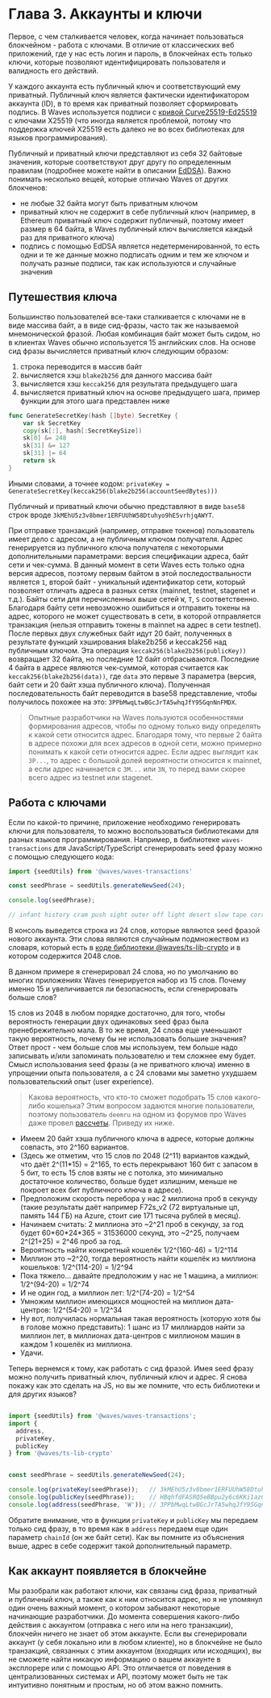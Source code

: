 # Глава 3. Аккаунты и ключи

Первое, с чем сталкивается человек, когда начинает пользоваться блокчейном - работа с ключами. В отличие от классических веб приложений, где у нас есть логин и пароль, в блокчейнах есть только ключи, которые позволяют идентифицировать пользователя и валидность его действий.

У каждого аккаунта есть публичный ключ и соответствующий ему приватный. Публичный ключ является фактически идентификатором аккаунта (ID), в то время как приватный позволяет сформировать подпись. В Waves используется подписи с [кривой Curve25519-Ed25519](https://en.wikipedia.org/wiki/EdDSA#Ed25519) с ключами X25519 (что иногда является проблемой, потому что поддержка ключей X25519 есть далеко не во всех библиотеках для языков программирования).

Публичный и приватный ключи представляют из себя 32 байтовые значения, которые соответствуют друг другу по определенным правилам (подробнее можете найти в описании [EdDSA](https://blog.filippo.io/using-ed25519-keys-for-encryption/)). Важно понимать несколько вещей, которые отличаю Waves от других блокченов:

- не любые 32 байта могут быть приватным ключом
- приватный ключ не содержит в себе публичный ключ (например, в Ethereum приватный ключ содержит публичный, поэтому имеет размер в 64 байта, в Waves публичный ключ вычисляется каждый раз для приватного ключа)
- подпись с помощью EdDSA является недетерменированной, то есть одни и те же данные можно подписать одним и тем же ключом и получать разные подписи, так как используются и случайные значения

## Путешествия ключа

Большинство пользователей все-таки сталкивается с ключами не в виде массива байт, а в виде сид-фразы, часто так же называемой мнемонической фразой. Любая комбинация байт может быть сидом, но в клиентах Waves обычно используется 15 английских слов. На основе сид фразы вычисляется приватный ключ следующим образом:

1. строка переводится в массив байт
2. вычисляется хэш `blake2b256` для данного массива байт
3. вычисляется хэш `keccak256` для результата предыдущего шага
4. вычисляется приватный ключ на основе предыдущего шага, пример функции для этого шага представлен ниже

```go
func GenerateSecretKey(hash []byte) SecretKey {
    var sk SecretKey
    copy(sk[:], hash[:SecretKeySize])
    sk[0] &= 248
    sk[31] &= 127
    sk[31] |= 64
    return sk
}

```

Иными словами, а точнее кодом:
`privateKey = GenerateSecretKey(keccak256(blake2b256(accountSeedBytes)))`

Публичный и приватный ключи обычно представляют в виде `base58` строк вроде `3kMEhU5z3v8bmer1ERFUUhW58Dtuhyo9hE5vrhjqAWYT`.

При отправке транзакций (например, отправке токенов) пользователь имеет дело с адресом, а не публичным ключом получателя. Адрес генерируется из публичного ключа получателя с некоторыми дополнительными параметрами: версия спецификации адреса, байт сети и чек-сумма. В данный момент в сети Waves есть только одна версия адресов, поэтому первым байтом в этой последоствальности является `1`, второй байт - уникальный идентификатор сети, который позволяет отличать адреса в разных сетях (mainnet, testnet, stagenet и т.д.). Байты сети для перечисленных выше сетей `W`, `T`, `S` соответственно. Благодаря байту сети невозможно ошибиться и отправить токены на адрес, которого не может существовать в сети, в которой отправляется транзакция (нельзя отправить токены в mainnet на адрес в сети testnet). После первых двух служебных байт идут 20 байт, полученных в результате функций хэширования blake2b256 и keccak256 над публичным ключом. Эта операция `keccak256(blake2b256(publicKey))` возвращает 32 байта, но последние 12 байт отбрасываются. Последние 4 байта в адресе являются чек-суммой, которая считается как `keccak256(blake2b256(data))`, где `data` это первые 3 параметра (версия, байт сети и 20 байт хэша публичного ключа). Полученная последовательность байт переводится в base58 представление, чтобы получилось похожее на это: `3PPbMwqLtwBGcJrTA5whqJfY95GqnNnFMDX`.

> Опытные разработчики на Waves пользуются особенностями формирования адресов, чтобы по одному только виду определять к какой сети относится адрес. Благодаря тому, что первые 2 байта в адресе похожи для всех адресов в одной сети, можно примерно понимать к какой сети относится адрес. Если адрес выглядит как `3P...`, то адрес с большой долей вероятности относится к mainnet, а если адрес начинается с `3M...` или `3N`, то перед вами скорее всего адрес из testnet или stagenet.

## Работа с ключами

Если по какой-то причине, приложение необходимо генерировать ключи для пользователя, то можно воспользоваться библиотеками для разных языков программирования. Например, в библиотеке `waves-transactions` для JavaScript/TypeScript сгенерировать seed фразу можно с помощью следующего кода:

```js
import {seedUtils} from '@waves/waves-transactions'

const seedPhrase = seedUtils.generateNewSeed(24);

console.log(seedPhrase);

// infant history cram push sight outer off light desert slow tape correct chuckle chat mechanic jacket camp guide need scale twelve else hard cement
```

В консоль выведется строка из 24 слов, которые являются seed фразой нового аккаунта. Эти слова являются случайным подмножеством из словаря, который есть в [коде библиотеки @waves/ts-lib-crypto](https://github.com/wavesplatform/ts-lib-crypto/blob/master/src/crypto/seed-words-list.ts) и в котором содержится 2048 слов.

В данном примере я сгенерировал 24 слова, но по умолчанию во многих приложениях Waves генерируется набор из 15 слов. Почему именно 15 и увеличивается ли безопасность, если сгенерировать больше слов?

15 слов из 2048 в любом порядке достаточно, для того, чтобы вероятность генерации двух одинаковых seed фраз была пренебрежительно мала. В то же время, 24 слова еще уменьшают такую вероятность, почему бы не использовать большие значения? Ответ прост - чем больше слов мы используем, тем больше надо записывать и/или запоминать пользователю и тем сложнее ему будет. Смысл использования seed фразы (а не приватного ключа) именно в упрощении опыта пользователя, а с 24 словами мы заметно ухудшаем пользовательский опыт (user experience).

> Какова вероятность, что кто-то сможет подобрать 15 слов какого-либо кошелька? Этим вопросом задаются многие пользователи, поэтому пользователь `deemru` на одном из форумов про Waves даже провел [рассчеты](https://wavestalk.ru/t/bezopasnost-koshelka-waves/123/2). Приведу их ниже.

- Имеем 20 байт хэша публичного ключа в адресе, которые должны совпасть, это 2^160 вариантов.
- (Здесь же отметим, что 15 слов по 2048 (2^11) вариантов каждый, что даёт 2^(11*15) = 2^165, то есть перекрывают 160 бит с запасом в 5 бит, то есть 15 слов взяты не с потолка, это минимально достаточное количество, больше будет излишним, меньше не покроет всех бит публичного ключа в адресе).
- Предположим скорость перебора у нас 2 миллиона проб в секунду (такие результаты даёт например F72s_v2 (72 виртуальные цп, память 144 ГБ) на Azure, стоит сие 171 тысяча рублей в месяц).
- Начинаем считать: 2 миллиона это ~2^21 проб в секунду, за год будет 60\*60\*24*365 = 31536000 секунд, это ~2^25, получаем 2^(21+25) = 2^46 проб за год.
- Вероятность найти конкретный кошелёк 1/2^(160-46) = 1/2^114
- Миллион это ~2^20, тогда вероятность найти кошелёк из миллиона кошельков: 1/2^(114-20) = 1/2^94
- Пока тяжело… давайте предположим у нас не 1 машина, а миллион: 1/2^(94-20) = 1/2^74
- И не один год, а миллион лет: 1/2^(74-20) = 1/2^54
- Умножим миллион имеющихся мощностей на миллион дата-центров: 1/2^(54-20) = 1/2^34
- Ну вот, получилась нормальная такая вероятность (которую хотя бы в голове можно представить): 1 шанс из 17 миллиардов найти за миллион лет, в миллионах дата-центров с миллионом машин в каждом 1 кошелёк из миллиона.
- Удачи.

Теперь вернемся к тому, как работать с сид фразой. Имея seed фразу можно получить приватный ключ, публичный ключ и адрес. Я снова покажу как это сделать на JS, но вы же помните, что есть библиотеки и для других языков?

```js

import {seedUtils} from '@waves/waves-transactions';
import {
  address,
  privateKey,
  publicKey
} from '@waves/ts-lib-crypto'


const seedPhrase = seedUtils.generateNewSeed(24);

console.log(privateKey(seedPhrase));   // 3kMEhU5z3v8bmer1ERFUUhW58Dtuhyo9hE5vrhjqAWYT
console.log(publicKey(seedPhrase));    // HBqhfdFASRQ5eBBpu2y6c6KKi1az6bMx8v1JxX4iW1Q8
console.log(address(seedPhrase, 'W')); // 3PPbMwqLtwBGcJrTA5whqJfY95GqnNnFMDX
```

Обратите внимание, что в функции `privateKey` и `publicKey` мы передаем только сид фразу, в то время как в `address` передаем еще один параметр `chainId` (он же байт сети). Как вы помните из объяснения выше, адрес в себе содержит такой дополнительный параметр.

## Как аккаунт появляется в блокчейне

Мы разобрали как работают ключи, как связаны сид фраза, приватный и публичный ключ, а также как к ним относится адрес, но я не упомянул один очень важный момент, о котором забывают некоторые начинающие разработчики. До момента совершения какого-либо действия с аккаунтом (отправка с него или на него транзакции), блокчейн ничего не знает об этом аккаунте. Если вы сгенерировали аккаунт (у себя локально или в любом клиенте), но в блокчейне не было транзакций, связанных с этим аккаунтом (входящих или исходящих), вы не сможете найти никакую информацию о вашем аккаунте в эксплорере или с помощью API. Это отличается от поведения в централизованных системах и API, поэтому может быть не так интуитивно понятным и простым, но об этом важно помнить.
